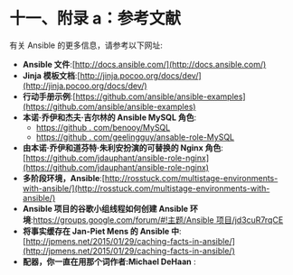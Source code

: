 # 十一、附录 a：参考文献

有关 Ansible 的更多信息，请参考以下网址:

*   **Ansible 文件**:[http://docs.ansible.com/](http://docs.ansible.com/)
*   **Jinja 模板文档**:[http://jinja.pocoo.org/docs/dev/](http://jinja.pocoo.org/docs/dev/)
*   **行动手册示例**:[https://github.com/ansible/ansible-examples](https://github.com/ansible/ansible-examples)
*   **本诺·乔伊和杰夫·吉尔林的 Ansible MySQL 角色**:
    *   [https://github . com/benooy/MySQL](https://github.com/bennojoy/mysql)
    *   [https://github . com/geelingguy/ansable-role-MySQL](https://github.com/geerlingguy/ansible-role-mysql)
*   **由本诺·乔伊和道芬特·朱利安扮演的可替换的 Nginx 角色**:[https://github.com/jdauphant/ansible-role-nginx](https://github.com/jdauphant/ansible-role-nginx)
*   **多阶段环境，Ansible**:[http://rosstuck.com/multistage-environments-with-ansible/](http://rosstuck.com/multistage-environments-with-ansible/)
*   **Ansible 项目的谷歌小组线程如何创建 Ansible 环境**:[https://groups.google.com/forum/#!主题/Ansible 项目/jd3cuR7rqCE](https://groups.google.com/forum/#!topic/ansible-project/jd3cuR7rqCE)
*   **将事实缓存在 Jan-Piet Mens 的 Ansible 中**:[http://jpmens.net/2015/01/29/caching-facts-in-ansible/](http://jpmens.net/2015/01/29/caching-facts-in-ansible/)
*   **配器，你一直在用那个词作者:Michael DeHaan** :